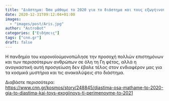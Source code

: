 ```yaml
---
title: "Διάστημα: Όσα μάθαμε το 2020 για το διάστημα και τους εξωγήινους - Τι περιμένουμε το 2021"
date: 2020-12-31T09:12:04+01:00
images:
  - "images/post/Aris.jpg"
author: "AstroBot"
categories: ["Ειδήσεις"]
tags: ["cnn.gr"]
draft: false
---
```


H πανδημία του κορονοϊούμονοπώλησε την προσοχή πολλών επιστημόνων και των περισσότερων ανθρώπων σε όλη τη Γη φέτος, αλλά η αναγκαστική αυτή προσγείωση δεν έβαλε τέλος στον ενδιαφέρον μας για τα κοσμικά μυστήρια και τις ανακαλύψεις στο διάστημα.

Διαβάστε περισσότερα: https://www.cnn.gr/kosmos/story/248845/diastima-osa-mathame-to-2020-gia-to-diastima-kai-toys-exogiinoys-ti-perimenoyme-to-2021
